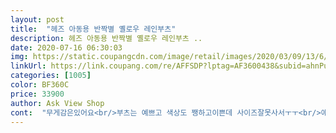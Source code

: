 ```yaml
---
layout: post 
title:  "헤즈 아동용 반짝별 옐로우 레인부츠" 
description: 헤즈 아동용 반짝별 옐로우 레인부츠 ..
date: 2020-07-16 06:30:03 
img: https://static.coupangcdn.com/image/retail/images/2020/03/09/13/6/1bb2f64f-f6ef-4491-93a3-0b3e530759e5.jpg 
linkUrl: https://link.coupang.com/re/AFFSDP?lptag=AF3600438&subid=ahnPublicAsk&pageKey=1336225727&itemId=2362101114&vendorItemId=70287512638&traceid=V0-113-d9c0a778e16dd91c 
categories: [1005] 
color: BF360C 
price: 33900 
author: Ask View Shop 
cont:  "무게감은있어요<br/>부츠는 예쁘고 색상도 쨍하고이쁜데 사이즈잘못사서ㅜㅜ<br/>애매하게 발사이즈가 고민될땐 큰걸시키는게낫다는걸 이번에 깨달음요ㅜㅜ 이건 한철 신기고 몇달후 윗사이즈 다시사는걸로ㅜ<br/>타사이트 아무리 뒤져도 품절였는데 마침 쿠팡에서 판매 급결제 화면과 같고 이뻐요! 발실측 16.<br/>5cm인데 크네요.<br/> 좀 무거워요<br/>" 
---
```

